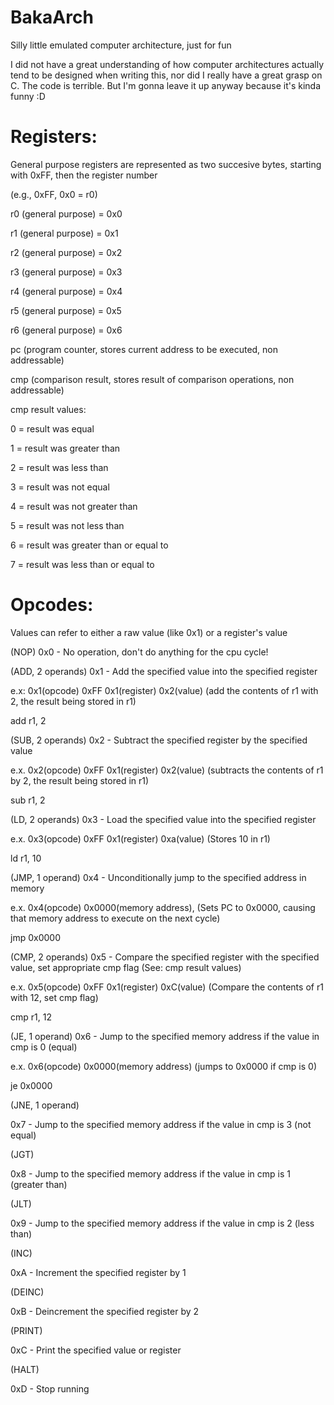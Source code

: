 # BakaArch
Silly little emulated computer architecture, just for fun

I did not have a great understanding of how computer architectures actually tend to be designed when writing this, nor did I really have a great grasp on C. The code is terrible. But I'm gonna leave it up anyway because it's kinda funny :D

# Registers:
General purpose registers are represented as two succesive bytes, starting with 0xFF, then the register number

(e.g., 0xFF, 0x0 = r0)

r0 (general purpose) = 0x0

r1 (general purpose) = 0x1

r2 (general purpose) = 0x2

r3 (general purpose) = 0x3

r4 (general purpose) = 0x4

r5 (general purpose) = 0x5

r6 (general purpose) = 0x6

pc (program counter, stores current address to be executed, non addressable)

cmp (comparison result, stores result of comparison operations, non addressable)

cmp result values:

0 = result was equal

1 = result was greater than

2 = result was less than

3 = result was not equal

4 = result was not greater than

5 = result was not less than

6 = result was greater than or equal to

7 = result was less than or equal to

# Opcodes:
Values can refer to either a raw value (like 0x1) or a register's value

(NOP)
0x0 - No operation, don't do anything for the cpu cycle!

(ADD, 2 operands)
0x1 - Add the specified value into the specified register

e.x: 0x1(opcode) 0xFF 0x1(register) 0x2(value) (add the contents of r1 with 2, the result being stored in r1)

add r1, 2

(SUB, 2 operands)
0x2 - Subtract the specified register by the specified value 

e.x. 0x2(opcode) 0xFF 0x1(register) 0x2(value) (subtracts the contents of r1 by 2, the result being stored in r1)

sub r1, 2

(LD, 2 operands)
0x3 - Load the specified value into the specified register 

e.x. 0x3(opcode) 0xFF 0x1(register) 0xa(value) (Stores 10 in r1)

ld r1, 10

(JMP, 1 operand)
0x4 - Unconditionally jump to the specified address in memory 

e.x. 0x4(opcode) 0x0000(memory address), (Sets PC to 0x0000, causing that memory address to execute on the next cycle)

jmp 0x0000

(CMP, 2 operands)
0x5 - Compare the specified register with the specified value, set appropriate cmp flag (See: cmp result values)

e.x. 0x5(opcode) 0xFF 0x1(register) 0xC(value) (Compare the contents of r1 with 12, set cmp flag)

cmp r1, 12

(JE, 1 operand)
0x6 - Jump to the specified memory address if the value in cmp is 0 (equal)

e.x. 0x6(opcode) 0x0000(memory address) (jumps to 0x0000 if cmp is 0)

je 0x0000

(JNE, 1 operand)

0x7 - Jump to the specified memory address if the value in cmp is 3 (not equal)

(JGT)

0x8 - Jump to the specified memory address if the value in cmp is 1 (greater than)

(JLT)

0x9 - Jump to the specified memory address if the value in cmp is 2 (less than)

(INC)

0xA - Increment the specified register by 1

(DEINC)

0xB - Deincrement the specified register by 2

(PRINT)

0xC - Print the specified value or register

(HALT)

0xD - Stop running
